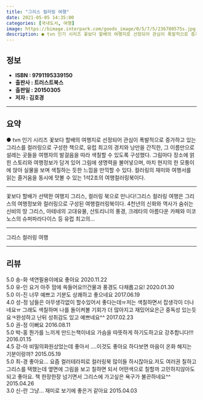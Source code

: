 ```yaml
---
title: "그리스 컬러링 여행"
date: 2021-05-05 14:35:00
categories: [국내도서, 여행]
image: https://bimage.interpark.com/goods_image/0/5/7/5/236780575s.jpg
description: ● tvn 인기 시리즈 꽃보다 할배의 여행지로 선정되어 관심이 폭발적으로 증가하고 있는 그리스를 컬러링으로 구성한 책으로, 유럽 최고의 경치와 낭만을 간직한, 그 이름만으로 설레는 곳들을 여행자의 발걸음을 따라 색칠할 수 있도록 구성했다. 그림마다 장소에 얽힌 스토리와 여행정보가 담겨
---
```


## **정보**

- **ISBN : 9791195339150**
- **출판사 : 트러스트북스**
- **출판일 : 20150305**
- **저자 : 김호경**

------



## **요약**

●  tvn 인기 시리즈 꽃보다 할배의 여행지로 선정되어 관심이 폭발적으로 증가하고 있는 그리스를 컬러링으로 구성한 책으로, 유럽 최고의 경치와 낭만을 간직한, 그 이름만으로 설레는 곳들을 여행자의 발걸음을 따라 색칠할 수 있도록 구성했다. 그림마다 장소에 얽힌 스토리와 여행정보가 담겨 있어 그림에 생명력을 불어넣으며, 마치 현지의 한 모퉁이에 앉아 실물을 보며 색칠하는 듯한 느낌을 만끽할 수 있다. 컬러링의 재미와 여행서를 읽는 즐거움을 동시에 맛볼 수 있는 1석2조의 여행컬러링북이다.

------

꽃보다 할배가 선택한 여행지 그리스, 컬러링 북으로 만나다!그리스 컬러링 여행은 그리스의 여행정보와 컬러링으로 구성된 여행컬러링북이다. 4천년의 신화와 역사가 숨쉬는 신비의 땅 그리스, 아테네의 고대유물, 산토리니의 풍경, 크레타의 아름다운 카페와 미코노스의 슈퍼파라다이스 등 유럽 최고의... 

------


그리스 컬러링 여행 

------


## **리뷰** 

5.0 송-화 색연필용이에요 좋아요 2020.11.22 <br/>5.0 유-인 요거 아주 맘에 쏙들어요!!!건물과 풍경도 다채롭고요! 2020.01.30 <br/>5.0 이-진 너무  예쁘고  기분도  상쾌하고 좋으네요 2017.06.19 <br/>4.0 성-정 남들은 아무생각없이 할수있어서 좋다는데ㅠ저는 색칠하면서 잡생각이 더나네요ㅠ 그래도 색칠하며 나를 돌이켜볼 기회가 더 많아지고 재밌어요은근 중독성 있는듯요ㅋ완성하고 난뒤 성취감도 있고 예쁘네요^^ 2017.02.23 <br/>5.0 권-정 이뻐요 2016.08.11 <br/>5.0 박-홍 뭔가를 느끼게 만드는책이네요 가슴을 따뜻하게 하기도하고요 강추합니다!!! 2016.01.15 <br/>4.5 강-아 비밀의화원샀었는데 좋아서 ....이것도 좋아요 하다보면 마음이 온화 해지는 기분이랑까? 2015.05.19 <br/>5.0 최-경 좋아요... 요즘 컬러테라피로 컬러링북 많이들 하시잖아요.저도 여러권 칠하고 그리스를 택했는데 옆면에 그림을 보고 칠하면 되서 어떤색으로 칠할까 고민하지않아도 되고 좋아요. 책 한장한장 넘기면서 그리스에 가고싶은 욕구가 불끈하네요^^ 2015.04.26 <br/>3.0 신-란 그냥... 재미로 보기에 좋은거 같아요 2015.04.03 <br/>